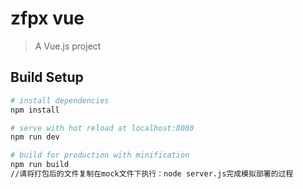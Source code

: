 # zfpx vue

> A Vue.js project

## Build Setup

``` bash
# install dependencies
npm install

# serve with hot reload at localhost:8080
npm run dev

# build for production with minification
npm run build
//请将打包后的文件复制在mock文件下执行：node server.js完成模拟部署的过程
```